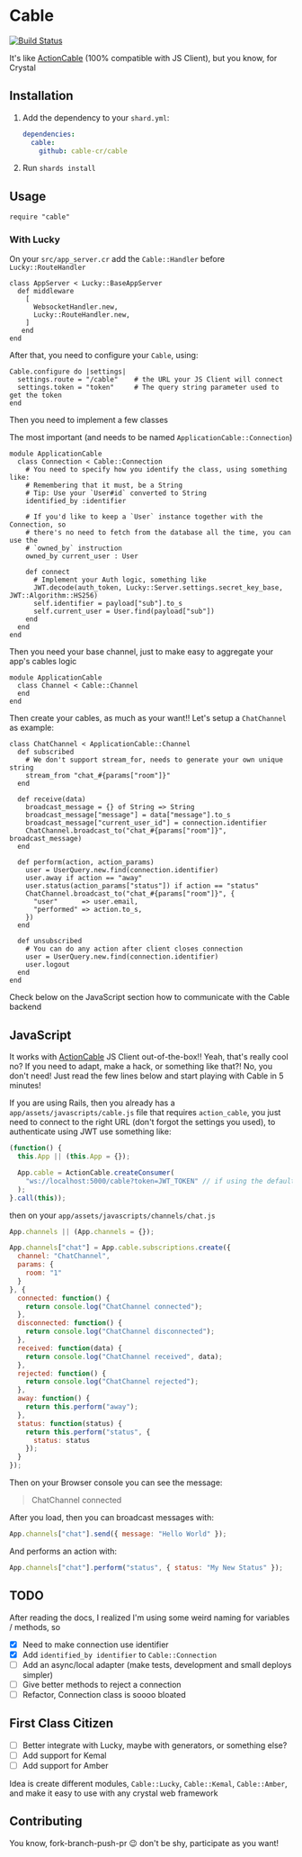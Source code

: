 # Cable

[![Build Status](https://travis-ci.com/cable-cr/cable.svg?branch=master)](https://travis-ci.com/cable-cr/cable)

It's like [ActionCable](https://guides.rubyonrails.org/action_cable_overview.html) (100% compatible with JS Client), but you know, for Crystal

## Installation

1. Add the dependency to your `shard.yml`:

   ```yaml
   dependencies:
     cable:
       github: cable-cr/cable
   ```

2. Run `shards install`

## Usage

```crystal
require "cable"
```

### With Lucky

On your `src/app_server.cr` add the `Cable::Handler` before `Lucky::RouteHandler`

```crystal
class AppServer < Lucky::BaseAppServer
  def middleware
    [
      WebsocketHandler.new,
      Lucky::RouteHandler.new,
    ]
   end
end
```

After that, you need to configure your `Cable`, using:

```crystal
Cable.configure do |settings|
  settings.route = "/cable"    # the URL your JS Client will connect
  settings.token = "token"     # The query string parameter used to get the token
end
```

Then you need to implement a few classes

The most important (and needs to be named `ApplicationCable::Connection`)

```crystal
module ApplicationCable
  class Connection < Cable::Connection
    # You need to specify how you identify the class, using something like:
    # Remembering that it must, be a String
    # Tip: Use your `User#id` converted to String
    identified_by :identifier

    # If you'd like to keep a `User` instance together with the Connection, so
    # there's no need to fetch from the database all the time, you can use the
    # `owned_by` instruction
    owned_by current_user : User

    def connect
      # Implement your Auth logic, something like
      JWT.decode(auth_token, Lucky::Server.settings.secret_key_base, JWT::Algorithm::HS256)
      self.identifier = payload["sub"].to_s
      self.current_user = User.find(payload["sub"])
    end
  end
end
```

Then you need your base channel, just to make easy to aggregate your app's cables logic

```crystal
module ApplicationCable
  class Channel < Cable::Channel
  end
end
```

Then create your cables, as much as your want!! Let's setup a `ChatChannel` as example:

```crystal
class ChatChannel < ApplicationCable::Channel
  def subscribed
    # We don't support stream_for, needs to generate your own unique string
    stream_from "chat_#{params["room"]}"
  end

  def receive(data)
    broadcast_message = {} of String => String
    broadcast_message["message"] = data["message"].to_s
    broadcast_message["current_user_id"] = connection.identifier
    ChatChannel.broadcast_to("chat_#{params["room"]}", broadcast_message)
  end

  def perform(action, action_params)
    user = UserQuery.new.find(connection.identifier)
    user.away if action == "away"
    user.status(action_params["status"]) if action == "status"
    ChatChannel.broadcast_to("chat_#{params["room"]}", {
      "user"      => user.email,
      "performed" => action.to_s,
    })
  end

  def unsubscribed
    # You can do any action after client closes connection
    user = UserQuery.new.find(connection.identifier)
    user.logout
  end
end
```

Check below on the JavaScript section how to communicate with the Cable backend

## JavaScript

It works with [ActionCable](https://www.npmjs.com/package/actioncable) JS Client out-of-the-box!! Yeah, that's really cool no? If you need to adapt, make a hack, or something like that?! No, you don't need! Just read the few lines below and start playing with Cable in 5 minutes!

If you are using Rails, then you already has a `app/assets/javascripts/cable.js` file that requires `action_cable`, you just need to connect to the right URL (don't forgot the settings you used), to authenticate using JWT use something like:

```js
(function() {
  this.App || (this.App = {});

  App.cable = ActionCable.createConsumer(
    "ws://localhost:5000/cable?token=JWT_TOKEN" // if using the default options
  );
}.call(this));
```

then on your `app/assets/javascripts/channels/chat.js`

```js
App.channels || (App.channels = {});

App.channels["chat"] = App.cable.subscriptions.create({
  channel: "ChatChannel",
  params: {
    room: "1"
  }
}, {
  connected: function() {
    return console.log("ChatChannel connected");
  },
  disconnected: function() {
    return console.log("ChatChannel disconnected");
  },
  received: function(data) {
    return console.log("ChatChannel received", data);
  },
  rejected: function() {
    return console.log("ChatChannel rejected");
  },
  away: function() {
    return this.perform("away");
  },
  status: function(status) {
    return this.perform("status", {
      status: status
    });
  }
});
```

Then on your Browser console you can see the message:

> ChatChannel connected

After you load, then you can broadcast messages with:

```js
App.channels["chat"].send({ message: "Hello World" });
```

And performs an action with:

```js
App.channels["chat"].perform("status", { status: "My New Status" });
```

## TODO

After reading the docs, I realized I'm using some weird naming for variables / methods, so

- [x] Need to make connection use identifier
- [x] Add `identified_by identifier` to `Cable::Connection`
- [ ] Add an async/local adapter (make tests, development and small deploys simpler)
- [ ] Give better methods to reject a connection
- [ ] Refactor, Connection class is soooo bloated

## First Class Citizen

- [ ] Better integrate with Lucky, maybe with generators, or something else?
- [ ] Add support for Kemal
- [ ] Add support for Amber

Idea is create different modules, `Cable::Lucky`, `Cable::Kemal`, `Cable::Amber`, and make it easy to use with any crystal web framework

## Contributing

You know, fork-branch-push-pr 😉 don't be shy, participate as you want!
